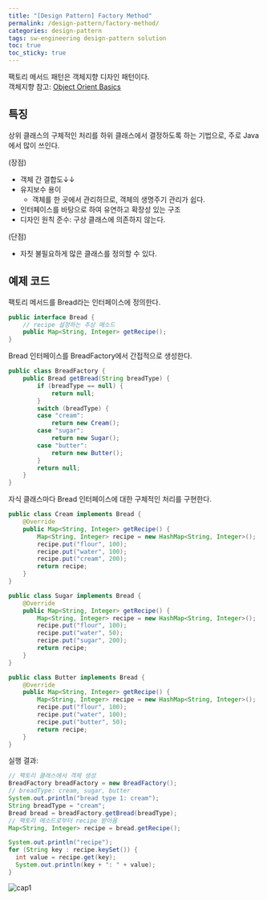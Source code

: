 ```yaml
---
title: "[Design Pattern] Factory Method"
permalink: /design-pattern/factory-method/
categories: design-pattern
tags: sw-engineering design-pattern solution
toc: true
toc_sticky: true
---
```


팩토리 메서드 패턴은 객체지향 디자인 패턴이다.<br>
객체지향 참고: [Object Orient Basics](https://hei-jung.github.io/oop/)<br>

## 특징

상위 클래스의 구체적인 처리를 하위 클래스에서 결정하도록 하는 기법으로, 주로 Java에서 많이 쓰인다.

(장점)<br>
- 객체 간 결합도↓↓
- 유지보수 용이
  - 객체를 한 곳에서 관리하므로, 객체의 생명주기 관리가 쉽다.
- 인터페이스를 바탕으로 하여 유연하고 확장성 있는 구조
- 디자인 원칙 준수: 구상 클래스에 의존하지 않는다.

(단점)<br>
- 자칫 불필요하게 많은 클래스를 정의할 수 있다.

## 예제 코드

팩토리 메서드를 Bread라는 인터페이스에 정의한다.

```java
public interface Bread {
	// recipe 설정하는 추상 메소드
	public Map<String, Integer> getRecipe();
}
```

Bread 인터페이스를 BreadFactory에서 간접적으로 생성한다.

```java
public class BreadFactory {
	public Bread getBread(String breadType) {
		if (breadType == null) {
			return null;
		}
		switch (breadType) {
		case "cream":
			return new Cream();
		case "sugar":
			return new Sugar();
		case "butter":
			return new Butter();
		}
		return null;
	}
}
```

자식 클래스마다 Bread 인터페이스에 대한 구체적인 처리를 구현한다.

```java
public class Cream implements Bread {
	@Override
	public Map<String, Integer> getRecipe() {
		Map<String, Integer> recipe = new HashMap<String, Integer>();
		recipe.put("flour", 100);
		recipe.put("water", 100);
		recipe.put("cream", 200);
		return recipe;
	}
}
```

```java
public class Sugar implements Bread {
	@Override
	public Map<String, Integer> getRecipe() {
		Map<String, Integer> recipe = new HashMap<String, Integer>();
		recipe.put("flour", 100);
		recipe.put("water", 50);
		recipe.put("sugar", 200);
		return recipe;
	}
}
```

```java
public class Butter implements Bread {
	@Override
	public Map<String, Integer> getRecipe() {
		Map<String, Integer> recipe = new HashMap<String, Integer>();
		recipe.put("flour", 100);
		recipe.put("water", 100);
		recipe.put("butter", 50);
		return recipe;
	}
}
```

실행 결과:

```java
// 팩토리 클래스에서 객체 생성
BreadFactory breadFactory = new BreadFactory();
// breadType: cream, sugar, butter
System.out.println("bread type 1: cream");
String breadType = "cream";
Bread bread = breadFactory.getBread(breadType);
// 팩토리 메소드로부터 recipe 받아옴
Map<String, Integer> recipe = bread.getRecipe();

System.out.println("recipe");
for (String key : recipe.keySet()) {
  int value = recipe.get(key);
  System.out.println(key + ": " + value);
}
```

![cap1](https://user-images.githubusercontent.com/40985307/94659597-81c61f00-033f-11eb-8756-1c1e62be249a.png)

